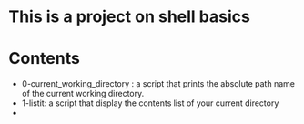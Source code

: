 # This is a project on shell basics

# Contents
* 0-current_working_directory : a script that prints the absolute path name of the current working directory.
* 1-listit: a script that display the contents list of your current directory
* 

